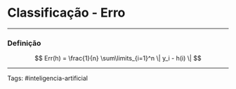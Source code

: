
# Classificação - Erro

---

### Definição

$$
Err(h) = \frac{1}{n} \sum\limits_{i=1}^n \| y_i - h(i) \|
$$

---

Tags: #inteligencia-artificial

